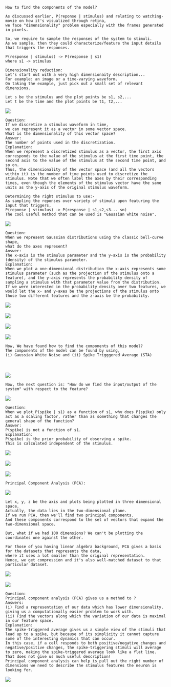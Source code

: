 ```
How to find the components of the model?

As discussed earlier, P(reponse | stimulus) and relating to watching-movie on how it's visualized through retina,
we face "dimensionality" problem especially with the frames generated in pixels.

So, we require to sample the responses of the system to stimuli.
As we sample, then they could characterize/feature the input details that triggers the responses.

P(response | stimulus) -> P(response | s1)
where s1 -> stimulus

```
```
Dimensionality reduction:
Let's start out with a very high dimensionaity description...
For example: an image or a time-varying waveform.
On taking the example, just pick out a small set of relevant dimensions.
```
```
Let s be the stimulus and the plot points be s1, s2,...
Let t be the time and the plot points be t1, t2,...
```
![](http://geekresearchlab.net/coursera/neuro/neural-feature-1.jpg)
<br>
```
Question:
If we discretize a stimulus waveform in time, 
we can represent it as a vector in some vector space. 
What is the dimensionality of this vector space?
Answer:
The number of points used in the discretization.
Explanation:
When we represent a discretized stimulus as a vector, the first axis corresponds to the value of the stimulus at the first time point, the second axis to the value of the stimulus at the second time point, and so on. 
Thus, the dimensionality of the vector space (and all the vectors within it) is the number of time points used to discretize the stimulus. Note that we often label the axes by their corresponding times, even though the elements of the stimulus vector have the same units as the y-axis of the original stimulus waveform.
```
```
Determining the right stimulus to use:-
As sampling the reponses over variety of stimuli upon featuring the input that triggers,
P(reponse | stimulus) -> P(response | s1,s2,s3... sn)
The cool useful method that can be used is "Gaussian white noise".
```
![](http://geekresearchlab.net/coursera/neuro/neural-feature-2.jpg)
<br>
```
Question:
When we represent Gaussian distributions using the classic bell-curve shape, 
what do the axes represent?
Answer:
The x-axis is the stimulus parameter and the y-axis is the probability (density) of the stimulus parameter.
Explanation:
When we plot a one-dimensional distribution the x-axis represents some stimulus parameter (such as the projection of the stimulus onto a feature), and the y-axis represents the probability density of sampling a stimulus with that parameter value from the distribution. 
If we were interested in the probability density over two features, we would let the x- and y-axes be the projections of the stimulus onto those two different features and the z-axis be the probability.
```
![](http://geekresearchlab.net/coursera/neuro/neural-feature-3.jpg)<br><br>
![](http://geekresearchlab.net/coursera/neuro/neural-feature-4.jpg)<br><br>
![](http://geekresearchlab.net/coursera/neuro/neural-feature-5.jpg)<br><br>
![](http://geekresearchlab.net/coursera/neuro/neural-feature-6.jpg)<br>
```
Now, We have found how to find the components of this model?
The components of the model can be found by using,
(i) Gaussian White Noise and (ii) Spike Trigggered Average (STA)
```
<br><br>
![](http://geekresearchlab.net/coursera/neuro/neural-feature-7.jpg)
<br>
```
Now, the next question is: "How do we find the input/output of the system" with respect to the feature?
```
![](http://geekresearchlab.net/coursera/neuro/neural-feature-8.jpg)
<br>
```
Question:
When we plot P(spike | s1) as a function of s1, why does P(spike) only act as a scaling factor, rather than as something that changes the general shape of the function?
Answer:
P(spike) is not a function of s1.
Explanation:
P(spike) is the prior probability of observing a spike. 
This is calculated independent of the stimulus.
```
![](http://geekresearchlab.net/coursera/neuro/neural-feature-9.jpg)<br><br>
![](http://geekresearchlab.net/coursera/neuro/neural-feature-10.jpg)<br><br>
![](http://geekresearchlab.net/coursera/neuro/neural-feature-11.jpg)<br>

```
Principal Component Analysis (PCA): 
```
![](http://geekresearchlab.net/coursera/neuro/neural-feature-12.jpg)
<br>
```
Let x, y, z be the axis and plots being plotted in three dimensional space.
Actually, the data lies in the two-dimensional plane.
If we run PCA, then we'll find two principal components.
And these components correspond to the set of vectors that expand the two-dimensional space.

But, what if we had 100 dimensions? We can't be plotting the coordinates one against the other.

For those of you having linear algebra background, PCA gives a basis for the datasets that represents the data,
where it uses a lot smaller than the original representation.
Hence, we get compression and it's also well-matched dataset to that particular dataset.
```
![](http://geekresearchlab.net/coursera/neuro/neural-feature-13.jpg)<br><br>
![](http://geekresearchlab.net/coursera/neuro/neural-feature-14.jpg)<br>
```
Question:
Principal component analysis (PCA) gives us a method to ?
Answers:
(i) Find a representation of our data which has lower dimensionality, giving us a computationally easier problem to work with.
(ii) Find the vectors along which the variation of our data is maximal in our feature space.
Explanation:
The spike-triggered average gives us a simple view of the stimuli that lead up to a spike, but because of its simplicity it cannot capture some of the interesting dynamics that can occur. 
In this case, if a cell responds to both positive/negative changes and negative/positive changes, the spike-triggering stimuli will average to zero, making the spike-triggered average look like a flat line. 
That does not give us much useful description! 
Principal component analysis can help is pull out the right number of dimensions we need to describe the stimulus features the neuron is looking for.
```
![](http://geekresearchlab.net/coursera/neuro/neural-feature-15.jpg)
